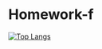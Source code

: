 # Homework-f
[![Top Langs](https://github-readme-stats.vercel.app/api/top-langs/?Arisha75144=compact)](https://github.com/anuraghazra/github-readme-stats)
